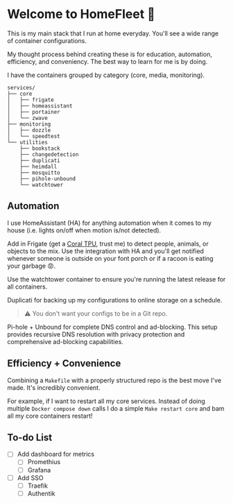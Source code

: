 # Welcome to HomeFleet 🚀 

This is my main stack that I run at home everyday. You'll see a wide range of container configurations.

My thought process behind creating these is for education, automation, efficiency, and conveniency. The best way to learn for me is by doing.

I have the containers grouped by category (core, media, monitoring).

```
services/
├── core
│   ├── frigate
│   ├── homeassistant
│   ├── portainer
│   └── zwave
├── monitoring
│   ├── dozzle
│   └── speedtest
└── utilities
    ├── bookstack
    ├── changedetection
    ├── duplicati
    ├── heimdall
    ├── mosquitto
    ├── pihole-unbound
    └── watchtower
```

## Automation

I use HomeAssistant (HA) for anything automation when it comes to my house (i.e. lights on/off when motion is/not detected). 

Add in Frigate (get a [Coral TPU](https://coral.ai/products/), trust me) to detect people, animals, or objects to the mix. Use the integration with HA and you'll get notified whenever someone is outside on your font porch or if a racoon is eating your garbage 😡.

Use the watchtower container to ensure you're running the latest release for all containers.

Duplicati for backing up my configurations to online storage on a schedule. 
> ⚠️ You don't want your configs to be in a Git repo.

Pi-hole + Unbound for complete DNS control and ad-blocking. This setup provides recursive DNS resolution with privacy protection and comprehensive ad-blocking capabilities.

## Efficiency + Convenience

Combining a `Makefile` with a properly structured repo is the best move I've made. It's incredibly convenient.

For example, if I want to restart all my core services. Instead of doing multiple `Docker compose down` calls I do a simple `Make restart core` and bam all my core containers restart!

## To-do List

- [ ] Add dashboard for metrics
    - [ ] Promethius
    - [ ] Grafana
- [ ] Add SSO
    - [ ] Traefik
    - [ ] Authentik